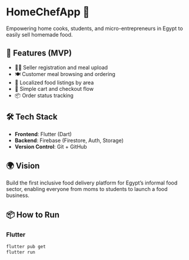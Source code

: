 # HomeChefApp 🍲

Empowering home cooks, students, and micro-entrepreneurs in Egypt to easily sell homemade food.

## 🚀 Features (MVP)
- 👨‍🍳 Seller registration and meal upload
- 🍽️ Customer meal browsing and ordering
- 📍 Localized food listings by area
- 🛒 Simple cart and checkout flow
- 📦 Order status tracking

## 🛠 Tech Stack
- **Frontend**: Flutter (Dart)
- **Backend**: Firebase (Firestore, Auth, Storage)
- **Version Control**: Git + GitHub

## 🌍 Vision
Build the first inclusive food delivery platform for Egypt’s informal food sector, enabling everyone from moms to students to launch a food business.

## 📦 How to Run

### Flutter
```bash
flutter pub get
flutter run

